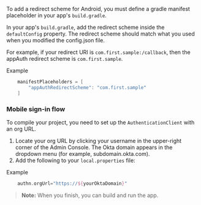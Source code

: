 To add a redirect scheme for Android, you must define a gradle manifest placeholder in your app's `build.gradle`.

In your app's `build.gradle`, add the redirect scheme inside the `defaultConfig` property. The redirect scheme should match what you used when you modified the config.json file.

For example, if your redirect URI is `com.first.sample:/callback`, then the appAuth redirect scheme is `com.first.sample`.

Example

```groovy
    manifestPlaceholders = [
        "appAuthRedirectScheme": "com.first.sample"
    ]
```

### Mobile sign-in flow

To compile your project, you need to set up the `AuthenticationClient` with an org URL.

1. Locate your org URL by clicking your username in the upper-right corner of the Admin Console. The Okta domain appears in the dropdown menu (for example, subdomain.okta.com).
1. Add the following to your `local.properties` file:

Example

```groovy
    authn.orgUrl="https://${yourOktaDomain}"
```

> **Note:** When you finish, you can build and run the app.
